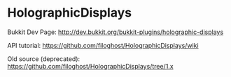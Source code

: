HolographicDisplays
===================

Bukkit Dev Page: http://dev.bukkit.org/bukkit-plugins/holographic-displays

API tutorial: https://github.com/filoghost/HolographicDisplays/wiki

Old source (deprecated): https://github.com/filoghost/HolographicDisplays/tree/1.x